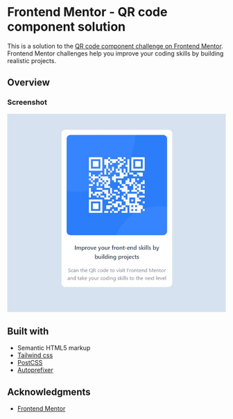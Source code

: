 # Frontend Mentor - QR code component solution

This is a solution to the [QR code component challenge on Frontend Mentor](https://www.frontendmentor.io/challenges/qr-code-component-iux_sIO_H). Frontend Mentor challenges help you improve your coding skills by building realistic projects.

## Overview

### Screenshot

![](./screenshot.jpg)

## Built with

- Semantic HTML5 markup
- [Tailwind css](https://tailwindcss.com/)
- [PostCSS](https://postcss.org/)
- [Autoprefixer](https://autoprefixer.github.io/)

## Acknowledgments

- [Frontend Mentor](https://www.frontendmentor.io/)
